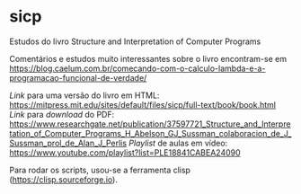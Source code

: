 # sicp
Estudos do livro Structure and Interpretation of Computer Programs

Comentários e estudos muito interessantes sobre o livro encontram-se em https://blog.caelum.com.br/comecando-com-o-calculo-lambda-e-a-programacao-funcional-de-verdade/

_Link_ para uma versão do livro em HTML: https://mitpress.mit.edu/sites/default/files/sicp/full-text/book/book.html
_Link_ para _download_ do PDF: https://www.researchgate.net/publication/37597721_Structure_and_Interpretation_of_Computer_Programs_H_Abelson_GJ_Sussman_colaboracion_de_J_Sussman_prol_de_Alan_J_Perlis
_Playlist_ de aulas em vídeo: https://www.youtube.com/playlist?list=PLE18841CABEA24090

Para rodar os scripts, usou-se a ferramenta clisp (https://clisp.sourceforge.io). 

